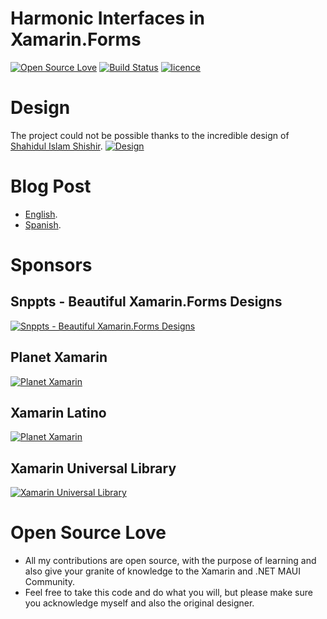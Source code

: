 # Harmonic Interfaces in Xamarin.Forms
[![Open Source Love](https://badges.frapsoft.com/os/v1/open-source.svg?v=103)](#Open-Source-Love) [![Build Status](https://danielmonettelli.visualstudio.com/XF_HarmonicInterfaces/_apis/build/status/danielmonettelli.XF_HarmonicInterfaces?branchName=master)](https://danielmonettelli.visualstudio.com/XF_HarmonicInterfaces/_build)
[![licence](https://img.shields.io/badge/license-MIT-blue.svg?style=flat-square)](https://github.com/danielmonettelli/XF_HarmonicInterfaces/blob/master/LICENSE.md)

# Design
The project could not be possible thanks to the incredible design of [Shahidul Islam Shishir](https://dribbble.com/Dew_Drops).
[![Design](https://cdn.dribbble.com/users/1162450/screenshots/6748058/mediation_dribble_02_2x.png)](https://dribbble.com/shots/6748058-Daily-Exercises-Course-Freebie)

# Blog Post
- [English](https://danielmonettelli.github.io/harmonic-interfaces-with-monettelliuikit-in-xamarin-forms-vol-1/index.html).
- [Spanish](https://xamarinlatino.com/interfaces-arm%C3%B3nicas-con-monettelliuikit-en-xamarin-forms-vol-1-fb2dc05ef372).
 
 # Sponsors
 ## Snppts - Beautiful Xamarin.Forms Designs
 [![Snppts - Beautiful Xamarin.Forms Designs](https://raw.githubusercontent.com/snpptsdev/snppts/master/assets/snppts-badge.png)](https://www.snppts.dev/)
 
 ## Planet Xamarin
 [![Planet Xamarin](https://www.planetxamarin.com/Content/img/planetxamarin-featured-badge.png)](https://www.planetxamarin.com/)
 
 ## Xamarin Latino
 [![Planet Xamarin](https://i.pinimg.com/originals/51/e2/01/51e201df8d2f7729085a8774fc5df6be.png)](https://xamarinlatino.com/)
 
 ## Xamarin Universal Library
 [![Xamarin Universal Library](https://raw.githubusercontent.com/xamarinuniverse/XamarinUniversalLibrary/master/img/Xamarin%20Universe%20Contibutor%20Badge.png)](https://github.com/xamarinuniverse/XamarinUniversalLibrary)
 
 
# Open Source Love
- All my contributions are open source, with the purpose of learning and also give your granite of knowledge to the Xamarin and .NET MAUI Community.
- Feel free to take this code and do what you will, but please make sure you acknowledge myself and also the original designer.
